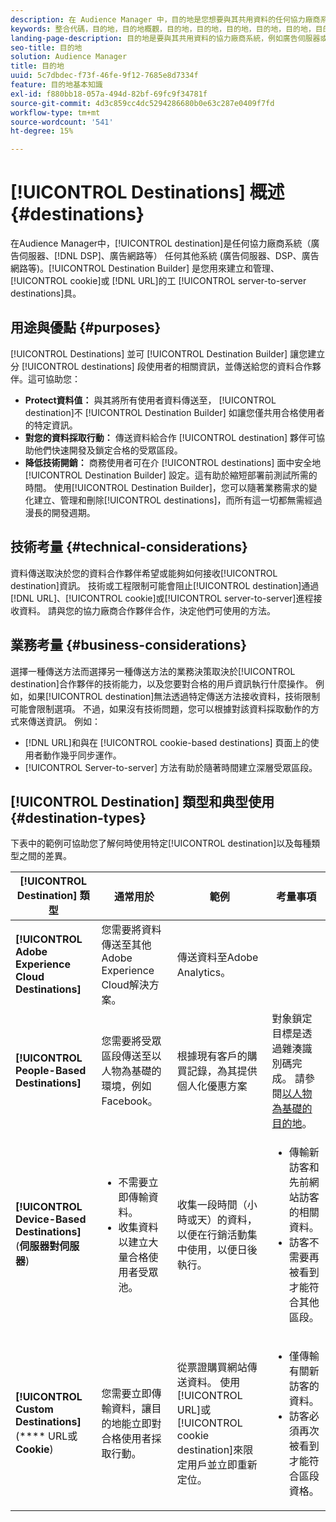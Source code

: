 ```yaml
---
description: 在 Audience Manager 中，目的地是您想要與其共用資料的任何協力廠商系統 (廣告伺服器、DSP 和廣告網路等)任何其他系統 (廣告伺服器、DSP、廣告網路等)。目的地產生器是您用來建立和管理 Cookie、URL 或伺服器對伺服器目的地的工具。
keywords: 整合代碼，目的地，目的地概觀，目的地，目的地，目的地，目的地，目的地，目的地，目的地，目的地，目的地，目的地，目的地，目的地，目的地，目的地，目的地，目的地，目的地
landing-page-description: 目的地是要與其共用資料的協力廠商系統，例如廣告伺服器或 DSP。使用 Destination Builder 來建立和管理 Cookie、URL 或伺服器對伺服器目的地。
seo-title: 目的地
solution: Audience Manager
title: 目的地
uuid: 5c7dbdec-f73f-46fe-9f12-7685e8d7334f
feature: 目的地基本知識
exl-id: f880bb18-057a-494d-82bf-69fc9f34781f
source-git-commit: 4d3c859cc4dc5294286680b0e63c287e0409f7fd
workflow-type: tm+mt
source-wordcount: '541'
ht-degree: 15%

---
```


# [!UICONTROL Destinations] 概述 {#destinations}

在Audience Manager中，[!UICONTROL destination]是任何協力廠商系統（廣告伺服器、[!DNL DSP]、廣告網路等） 任何其他系統 (廣告伺服器、DSP、廣告網路等)。[!UICONTROL Destination Builder] 是您用來建立和管理、 [!UICONTROL cookie]或 [!DNL URL]的工 [!UICONTROL server-to-server destinations]具。

## 用途與優點 {#purposes}

<!-- c_destinations.xml -->

[!UICONTROL Destinations] 並可 [!UICONTROL Destination Builder] 讓您建立分 [!UICONTROL destinations] 段使用者的相關資訊，並傳送給您的資料合作夥伴。這可協助您：

* **Protect資料值：** 與其將所有使用者資料傳送至， [!UICONTROL destination]不 [!UICONTROL Destination Builder] 如讓您僅共用合格使用者的特定資訊。
* **對您的資料採取行動：** 傳送資料給合作 [!UICONTROL destination] 夥伴可協助他們快速開發及鎖定合格的受眾區段。
* **降低技術開銷：** 商務使用者可在介 [!UICONTROL destinations] 面中安全地 [!UICONTROL Destination Builder] 設定。這有助於縮短部署前測試所需的時間。 使用[!UICONTROL Destination Builder]，您可以隨著業務需求的變化建立、管理和刪除[!UICONTROL destinations]，而所有這一切都無需經過漫長的開發週期。

## 技術考量 {#technical-considerations}

<!-- destination-delivery-methods.xml -->

資料傳送取決於您的資料合作夥伴希望或能夠如何接收[!UICONTROL destination]資訊。 技術或工程限制可能會阻止[!UICONTROL destination]通過[!DNL URL]、[!UICONTROL cookie]或[!UICONTROL server-to-server]進程接收資料。 請與您的協力廠商合作夥伴合作，決定他們可使用的方法。

## 業務考量 {#business-considerations}

選擇一種傳送方法而選擇另一種傳送方法的業務決策取決於[!UICONTROL destination]合作夥伴的技術能力，以及您要對合格的用戶資訊執行什麼操作。 例如，如果[!UICONTROL destination]無法透過特定傳送方法接收資料，技術限制可能會限制選項。 不過，如果沒有技術問題，您可以根據對該資料採取動作的方式來傳送資訊。 例如：

* [!DNL URL]和與在 [!UICONTROL cookie-based destinations] 頁面上的使用者動作幾乎同步運作。
* [!UICONTROL Server-to-server] 方法有助於隨著時間建立深層受眾區段。

## [!UICONTROL Destination] 類型和典型使用  {#destination-types}

下表中的範例可協助您了解何時使用特定[!UICONTROL destination]以及每種類型之間的差異。

| [!UICONTROL Destination] 類型 | 通常用於 | 範例 | 考量事項 |
|--- |--- |--- |--- |
| **[!UICONTROL Adobe Experience Cloud Destinations]** | 您需要將資料傳送至其他Adobe Experience Cloud解決方案。 | 傳送資料至Adobe Analytics。 |  |
| **[!UICONTROL People-Based Destinations]** | 您需要將受眾區段傳送至以人物為基礎的環境，例如Facebook。 | 根據現有客戶的購買記錄，為其提供個人化優惠方案 | 對象鎖定目標是透過雜湊識別碼完成。 請參閱[以人物為基礎的目的地](people-based-destinations-overview.md)。 |
| **[!UICONTROL Device-Based Destinations]** (**伺服器對伺服器**) | <ul><li>不需要立即傳輸資料。</li><li>收集資料以建立大量合格使用者受眾池。</li></ul> | 收集一段時間（小時或天）的資料，以便在行銷活動集中使用，以便日後執行。 | <ul><li>傳輸新訪客和先前網站訪客的相關資料。 </li><li>訪客不需要再被看到才能符合其他區段。</li></ul> |
| **[!UICONTROL Custom Destinations]** (**** URL或 **Cookie**) | 您需要立即傳輸資料，讓目的地能立即對合格使用者採取行動。 | 從票證購買網站傳送資料。 使用[!UICONTROL URL]或[!UICONTROL cookie destination]來限定用戶並立即重新定位。 | <ul><li>僅傳輸有關新訪客的資料。 </li><li>訪客必須再次被看到才能符合區段資格。</li></ul> |
